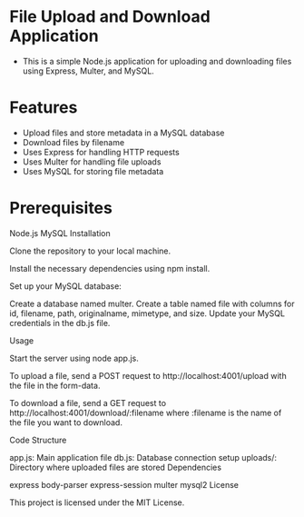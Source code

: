 # File Upload and Download Application

- This is a simple Node.js application for uploading and downloading files using Express, Multer, and MySQL.

# Features

- Upload files and store metadata in a MySQL database
- Download files by filename
- Uses Express for handling HTTP requests
- Uses Multer for handling file uploads
- Uses MySQL for storing file metadata
  
# Prerequisites

Node.js
MySQL
Installation

Clone the repository to your local machine.

Install the necessary dependencies using npm install.

Set up your MySQL database:

Create a database named multer.
Create a table named file with columns for id, filename, path, originalname, mimetype, and size.
Update your MySQL credentials in the db.js file.

Usage

Start the server using node app.js.

To upload a file, send a POST request to http://localhost:4001/upload with the file in the form-data.

To download a file, send a GET request to http://localhost:4001/download/:filename where :filename is the name of the file you want to download.

Code Structure

app.js: Main application file
db.js: Database connection setup
uploads/: Directory where uploaded files are stored
Dependencies

express
body-parser
express-session
multer
mysql2
License

This project is licensed under the MIT License.

